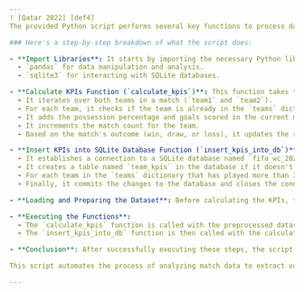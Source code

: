 ```yaml
---
! [Qatar 2022] [def4]
The provided Python script performs several key functions to process data from the FIFA World Cup 2022 matches and then loads specific Key Performance Indicators (KPIs) for each team into a SQLite database.

### Here's a step-by-step breakdown of what the script does:

- **Import Libraries**: It starts by importing the necessary Python libraries:
  - `pandas` for data manipulation and analysis.
  - `sqlite3` for interacting with SQLite databases.

- **Calculate KPIs Function (`calculate_kpis`)**: This function takes the dataset as input and calculates various KPIs for each team. It loops through each row of the dataset, where each row represents a match, and performs the following tasks:
  - It iterates over both teams in a match (`team1` and `team2`).
  - For each team, it checks if the team is already in the `teams` dictionary. If not, it initializes an entry for the team with empty lists for possession and goals, and zeroes for matches, wins, draws, and losses.
  - It adds the possession percentage and goals scored in the current match to the team's record.
  - It increments the match count for the team.
  - Based on the match's outcome (win, draw, or loss), it updates the respective counters for each team.

- **Insert KPIs into SQLite Database Function (`insert_kpis_into_db`)**: This function takes the calculated KPIs (in the `teams` dictionary) and inserts them into a SQLite database, but only for teams that have played more than 3 matches. It performs the following tasks:
  - It establishes a connection to a SQLite database named `fifa_wc_2022_kpis.db`. If the database does not exist, SQLite will automatically create it.
  - It creates a table named `team_kpis` in the database if it doesn't already exist. The table schema includes columns for team name, number of matches, wins, draws, losses, average possession, total goals, and average goals per match.
  - For each team in the `teams` dictionary that has played more than 3 matches, it calculates the average possession and average goals per match, then inserts a row into the `team_kpis` table with all the calculated KPIs for that team.
  - Finally, it commits the changes to the database and closes the connection.

- **Loading and Preparing the Dataset**: Before calculating the KPIs, the script loads the dataset from a CSV file using `pandas`. It then preprocesses the possession percentage columns (`possession team1` and `possession team2`) by stripping the percentage sign and converting the values to float.

- **Executing the Functions**:
  - The `calculate_kpis` function is called with the preprocessed dataset to calculate the KPIs.
  - The `insert_kpis_into_db` function is then called with the calculated KPIs to insert them into the SQLite database for teams with more than 3 matches.

- **Conclusion**: After successfully executing these steps, the script prints a message indicating that the KPIs for teams that played more than 3 matches have been successfully loaded into the SQLite database.

This script automates the process of analyzing match data to extract valuable insights about team performances and storing these insights in a structured database format for easy access and further analysis.

---
```


[def]: http://www.google.com/imgres?imgurl=https://static.dezeen.com/uploads/2019/09/qatar-2022-world-cup-emblem_dezeen_2364_col_6.jpg&imgrefurl=https://www.dezeen.com/2019/09/05/world-cup-emblem-qatar-2022/&h=2364&w=2364&tbnid=uGmvL_bivLVcEM&source=sa.im&tbnh=224&tbnw=224&usg=AI4_-kQ6kj8Z7UKXFL4GqYIQuOMl7pSJJA&vet=1&docid=SmvGFDqvDAG70M
[def2]: http://www.google.com/imgres?imgurl=https://static.dezeen.com/uploads/2019/09/qatar-2022-world-cup-emblem_dezeen_2364_col_6.jpg&imgrefurl=https://www.dezeen.com/2019/09/05/world-cup-emblem-qatar-2022/&h=2364&w=2364&tbnid=uGmvL_bivLVcEM&source=sa.im&tbnh=224&tbnw=224&usg=AI4_-kQ6kj8Z7UKXFL4GqYIQuOMl7pSJJA&vet=1&docid=SmvGFDqvDAG70M
[def3]: http://www.google.com/imgres?imgurl=https://static.dezeen.com/uploads/2019/09/qatar-2022-world-cup-emblem_dezeen_2364_col_6.jpg&imgrefurl=https://www.dezeen.com/2019/09/05/world-cup-emblem-qatar-2022/&h=2364&w=2364&tbnid=uGmvL_bivLVcEM&source=sa.im&tbnh=224&tbnw=224&usg=AI4_-kQ6kj8Z7UKXFL4GqYIQuOMl7pSJJA&vet=1&docid=SmvGFDqvDAG70M
[def4]: https://file%2B.vscode-resource.vscode-cdn.net/Users/gain/Documents/CLCK-Data-Aug2023/Fifa_world_cup_2022_analysis/Fifa_world_cup_2022_analysis/FIFA%20WORLD%20CUP.png?version%3D1711990749581